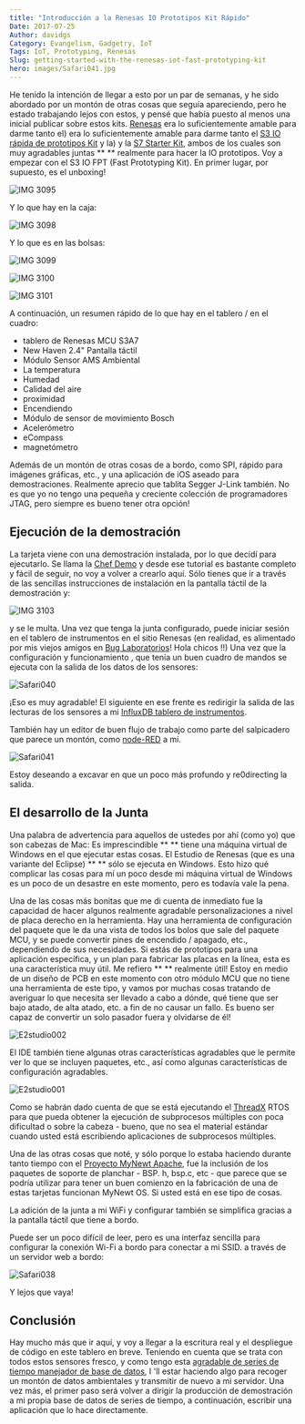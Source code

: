 ```yaml
---
title: "Introducción a la Renesas IO Prototipos Kit Rápido"
Date: 2017-07-25
Author: davidgs
Category: Evangelism, Gadgetry, IoT
Tags: IoT, Prototyping, Renesas
Slug: getting-started-with-the-renesas-iot-fast-prototyping-kit
hero: images/Safari041.jpg
---
```


He tenido la intención de llegar a esto por un par de semanas, y he sido abordado por un montón de otras cosas que seguía apareciendo, pero he estado trabajando lejos con estos, y pensé que había puesto al menos una inicial publicar sobre estos kits. [Renesas](https://www.renesas.com/en-us/) era lo suficientemente amable para darme tanto el) era lo suficientemente amable para darme tanto el [S3 IO rápida de prototipos Kit](https://www.renesas.com/en-us/products/software-tools/boards-and-kits/renesas-synergy-kits/renesas-synergy-s3a7-prototyping-kit.html) y la) y la [S7 Starter Kit](https://www.renesas.com/en-us/products/software-tools/boards-and-kits/renesas-synergy-kits/renesas-synergy-sk-s7g2.html), ambos de los cuales son muy agradables juntas ** ** realmente para hacer la IO prototipos. Voy a empezar con el S3 IO FPT (Fast Prototyping Kit). En primer lugar, por supuesto, es el unboxing!

![IMG 3095](/posts/category/iot/iot-hardware/images/IMG_3095.png)

Y lo que hay en la caja:

![IMG 3098](/posts/category/iot/iot-hardware/images/IMG_3098.png)

Y lo que es en las bolsas:

![IMG 3099](/posts/category/iot/iot-hardware/images/IMG_3099.png)

![IMG 3100](/posts/category/iot/iot-hardware/images/IMG_3100.png)

![IMG 3101](/posts/category/iot/iot-hardware/images/IMG_3101.png)

A continuación, un resumen rápido de lo que hay en el tablero / en el cuadro:

- tablero de Renesas MCU S3A7
- New Haven 2.4" Pantalla táctil
- Módulo Sensor AMS Ambiental
- La temperatura
- Humedad
- Calidad del aire
- proximidad
- Encendiendo
- Módulo de sensor de movimiento Bosch
- Acelerómetro
- eCompass
- magnetómetro

Además de un montón de otras cosas de a bordo, como SPI, rápido para imágenes gráficas, etc., y una aplicación de iOS aseado para demostraciones. Realmente aprecio que tablita Segger J-Link también. No es que yo no tengo una pequeña y creciente colección de programadores JTAG, pero siempre es bueno tener otra opción!

## Ejecución de la demostración

La tarjeta viene con una demostración instalada, por lo que decidí para ejecutarlo. Se llama la [Chef Demo](http://renesas-blog.mediumone.com/renesas-s3a7-fast-iot-prototyping-kit-with-smart-chef-demo-quick-start-guide/) y desde ese tutorial es bastante completo y fácil de seguir, no voy a volver a crearlo aquí. Sólo tienes que ir a través de las sencillas instrucciones de instalación en la pantalla táctil de la demostración y:

![IMG 3103](/posts/category/iot/iot-hardware/images/IMG_3103.png)

y se le multa. Una vez que tenga la junta configurado, puede iniciar sesión en el tablero de instrumentos en el sitio Renesas (en realidad, es alimentado por mis viejos amigos en [Bug Laboratorios](https://buglabs.net)! Hola chicos !!) Una vez que la configuración y funcionamiento , que tenía un buen cuadro de mandos se ejecuta con la salida de los datos de los sensores:

![Safari040](/posts/category/iot/iot-hardware/images/Safari040.jpg)

¡Eso es muy agradable! El siguiente en ese frente es redirigir la salida de las lecturas de los sensores a mi [InfluxDB tablero de instrumentos](/posts/category/iot/iot-hardware/running-influxdb-on-an-artik-520/).

También hay un editor de buen flujo de trabajo como parte del salpicadero que parece un montón, como [node-RED](https://nodered.org) a mí.

![Safari041](/posts/category/iot/iot-hardware/images/Safari041.jpg)

Estoy deseando a excavar en que un poco más profundo y re0directing la salida.

## El desarrollo de la Junta

Una palabra de advertencia para aquellos de ustedes por ahí (como yo) que son cabezas de Mac: Es imprescindible ** ** tiene una máquina virtual de Windows en el que ejecutar estas cosas. El Estudio de Renesas (que es una variante del Eclipse) ** ** sólo se ejecuta en Windows. Esto hizo qué complicar las cosas para mí un poco desde mi máquina virtual de Windows es un poco de un desastre en este momento, pero es todavía vale la pena.

Una de las cosas más bonitas que me di cuenta de inmediato fue la capacidad de hacer algunos realmente agradable personalizaciones a nivel de placa derecho en la herramienta. Hay una herramienta de configuración del paquete que le da una vista de todos los bolos que sale del paquete MCU, y se puede convertir pines de encendido / apagado, etc., dependiendo de sus necesidades. Si estás de prototipos para una aplicación específica, y un plan para fabricar las placas en la línea, esta es una característica muy útil. Me refiero ** ** realmente útil! Estoy en medio de un diseño de PCB en este momento con otro módulo MCU que no tiene una herramienta de este tipo, y vamos por muchas cosas tratando de averiguar lo que necesita ser llevado a cabo a dónde, qué tiene que ser bajo atado, de alta atado, etc. a fin de no causar un fallo. Es bueno ser capaz de convertir un solo pasador fuera y olvidarse de él!

![E2studio002](/posts/category/iot/iot-hardware/images/e2studio002.jpg)

El IDE también tiene algunas otras características agradables que le permite ver lo que se incluyen paquetes, etc., así como algunas características de configuración agradables.

![E2studio001](/posts/category/iot/iot-hardware/images/e2studio001.jpg)

Como se habrán dado cuenta de que se está ejecutando el [ThreadX](http://rtos.com/products/threadx/) RTOS para que pueda obtener la ejecución de subprocesos múltiples con poca dificultad o sobre la cabeza - bueno, que no sea el material estándar cuando usted está escribiendo aplicaciones de subprocesos múltiples.

Una de las otras cosas que noté, y sólo porque lo estaba haciendo durante tanto tiempo con el [Proyecto MyNewt Apache](https://mynewt.apache.org/), fue la inclusión de los paquetes de soporte de planchar - BSP. h, bsp.c, etc - que parece que se podría utilizar para tener un buen comienzo en la fabricación de una de estas tarjetas funcionan MyNewt OS. Si usted está en ese tipo de cosas.

La adición de la junta a mi WiFi y configurar también se simplifica gracias a la pantalla táctil que tiene a bordo.

Puede ser un poco difícil de leer, pero es una interfaz sencilla para configurar la conexión Wi-Fi a bordo para conectar a mi SSID. a través de un servidor web a bordo:

![Safari038](/posts/category/iot/iot-hardware/images/Safari038.jpg)

Y lejos que vaya!

## Conclusión

Hay mucho más que ir aquí, y voy a llegar a la escritura real y el despliegue de código en este tablero en breve. Teniendo en cuenta que se trata con todos estos sensores fresco, y como tengo esta [agradable de series de tiempo manejador de base de datos](/posts/category/iot/iot-hardware/running-influxdb-on-an-artik-520/), I 'll estar haciendo algo para recoger un montón de datos ambientales y transmitir de nuevo a mi servidor. Una vez más, el primer paso será volver a dirigir la producción de demostración a mi propia base de datos de series de tiempo, a continuación, escribir una aplicación que lo hace directamente.
